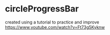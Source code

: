 # circleProgressBar
created using a tutorial to practice and improve https://www.youtube.com/watch?v=Ft73g5Kyknw
